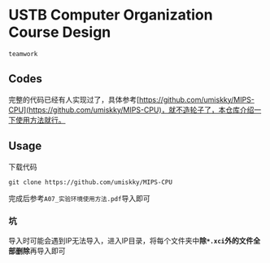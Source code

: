 # USTB Computer Organization Course Design

`teamwork`

## Codes

完整的代码已经有人实现过了，具体参考[https://github.com/umiskky/MIPS-CPU](https://github.com/umiskky/MIPS-CPU)，就不造轮子了，本仓库介绍一下使用方法就行。

## Usage 

下载代码

```shell
git clone https://github.com/umiskky/MIPS-CPU
```

完成后参考`A07_实验环境使用方法.pdf`导入即可

### 坑

导入时可能会遇到IP无法导入，进入IP目录，将每个文件夹中**除`*.xci`外的文件全部删除**再导入即可


